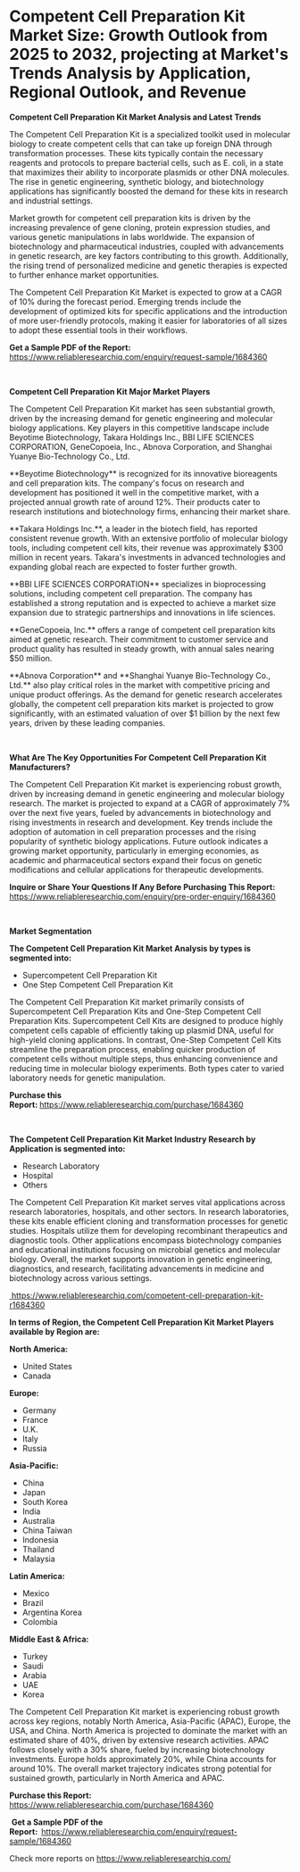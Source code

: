 <p><h1>Competent Cell Preparation Kit Market Size: Growth Outlook from 2025 to 2032, projecting at Market's Trends Analysis by Application, Regional Outlook, and Revenue</h1></p><p><strong>Competent Cell Preparation Kit Market Analysis and Latest Trends</strong></p>
<p><p>The Competent Cell Preparation Kit is a specialized toolkit used in molecular biology to create competent cells that can take up foreign DNA through transformation processes. These kits typically contain the necessary reagents and protocols to prepare bacterial cells, such as E. coli, in a state that maximizes their ability to incorporate plasmids or other DNA molecules. The rise in genetic engineering, synthetic biology, and biotechnology applications has significantly boosted the demand for these kits in research and industrial settings.</p><p>Market growth for competent cell preparation kits is driven by the increasing prevalence of gene cloning, protein expression studies, and various genetic manipulations in labs worldwide. The expansion of biotechnology and pharmaceutical industries, coupled with advancements in genetic research, are key factors contributing to this growth. Additionally, the rising trend of personalized medicine and genetic therapies is expected to further enhance market opportunities.</p><p>The Competent Cell Preparation Kit Market is expected to grow at a CAGR of 10% during the forecast period. Emerging trends include the development of optimized kits for specific applications and the introduction of more user-friendly protocols, making it easier for laboratories of all sizes to adopt these essential tools in their workflows.</p></p>
<p><strong>Get a Sample PDF of the Report:&nbsp;</strong> <a href="https://www.reliableresearchiq.com/enquiry/request-sample/1684360?utm_campaign=3132&utm_medium=2&utm_source=Github&utm_content=ia&utm_term=26032025&utm_id=competent-cell-preparation-kit">https://www.reliableresearchiq.com/enquiry/request-sample/1684360</a></p>
<p>&nbsp;</p>
<p><strong>Competent Cell Preparation Kit Major Market Players</strong></p>
<p><p>The Competent Cell Preparation Kit market has seen substantial growth, driven by the increasing demand for genetic engineering and molecular biology applications. Key players in this competitive landscape include Beyotime Biotechnology, Takara Holdings Inc., BBI LIFE SCIENCES CORPORATION, GeneCopoeia, Inc., Abnova Corporation, and Shanghai Yuanye Bio-Technology Co., Ltd.</p><p>**Beyotime Biotechnology** is recognized for its innovative bioreagents and cell preparation kits. The company's focus on research and development has positioned it well in the competitive market, with a projected annual growth rate of around 12%. Their products cater to research institutions and biotechnology firms, enhancing their market share.</p><p>**Takara Holdings Inc.**, a leader in the biotech field, has reported consistent revenue growth. With an extensive portfolio of molecular biology tools, including competent cell kits, their revenue was approximately $300 million in recent years. Takara's investments in advanced technologies and expanding global reach are expected to foster further growth.</p><p>**BBI LIFE SCIENCES CORPORATION** specializes in bioprocessing solutions, including competent cell preparation. The company has established a strong reputation and is expected to achieve a market size expansion due to strategic partnerships and innovations in life sciences.</p><p>**GeneCopoeia, Inc.** offers a range of competent cell preparation kits aimed at genetic research. Their commitment to customer service and product quality has resulted in steady growth, with annual sales nearing $50 million. </p><p>**Abnova Corporation** and **Shanghai Yuanye Bio-Technology Co., Ltd.** also play critical roles in the market with competitive pricing and unique product offerings. As the demand for genetic research accelerates globally, the competent cell preparation kits market is projected to grow significantly, with an estimated valuation of over $1 billion by the next few years, driven by these leading companies.</p></p>
<p>&nbsp;</p>
<p><strong>What Are The Key Opportunities For Competent Cell Preparation Kit Manufacturers?</strong></p>
<p><p>The Competent Cell Preparation Kit market is experiencing robust growth, driven by increasing demand in genetic engineering and molecular biology research. The market is projected to expand at a CAGR of approximately 7% over the next five years, fueled by advancements in biotechnology and rising investments in research and development. Key trends include the adoption of automation in cell preparation processes and the rising popularity of synthetic biology applications. Future outlook indicates a growing market opportunity, particularly in emerging economies, as academic and pharmaceutical sectors expand their focus on genetic modifications and cellular applications for therapeutic developments.</p></p>
<p><strong>Inquire or Share Your Questions If Any Before Purchasing This Report:</strong> <a href="https://www.reliableresearchiq.com/enquiry/pre-order-enquiry/1684360?utm_campaign=3132&utm_medium=2&utm_source=Github&utm_content=ia&utm_term=26032025&utm_id=competent-cell-preparation-kit">https://www.reliableresearchiq.com/enquiry/pre-order-enquiry/1684360</a></p>
<p>&nbsp;</p>
<p><strong>Market Segmentation</strong></p>
<p><strong>The Competent Cell Preparation Kit Market Analysis by types is segmented into:</strong></p>
<p><ul><li>Supercompetent Cell Preparation Kit</li><li>One Step Competent Cell Preparation Kit</li></ul></p>
<p><p>The Competent Cell Preparation Kit market primarily consists of Supercompetent Cell Preparation Kits and One-Step Competent Cell Preparation Kits. Supercompetent Cell Kits are designed to produce highly competent cells capable of efficiently taking up plasmid DNA, useful for high-yield cloning applications. In contrast, One-Step Competent Cell Kits streamline the preparation process, enabling quicker production of competent cells without multiple steps, thus enhancing convenience and reducing time in molecular biology experiments. Both types cater to varied laboratory needs for genetic manipulation.</p></p>
<p><strong>Purchase this Report:&nbsp;</strong><a href="https://www.reliableresearchiq.com/purchase/1684360?utm_campaign=3132&utm_medium=2&utm_source=Github&utm_content=ia&utm_term=26032025&utm_id=competent-cell-preparation-kit">https://www.reliableresearchiq.com/purchase/1684360</a></p>
<p>&nbsp;</p>
<p><strong>The Competent Cell Preparation Kit Market Industry Research by Application is segmented into:</strong></p>
<p><ul><li>Research Laboratory</li><li>Hospital</li><li>Others</li></ul></p>
<p><p>The Competent Cell Preparation Kit market serves vital applications across research laboratories, hospitals, and other sectors. In research laboratories, these kits enable efficient cloning and transformation processes for genetic studies. Hospitals utilize them for developing recombinant therapeutics and diagnostic tools. Other applications encompass biotechnology companies and educational institutions focusing on microbial genetics and molecular biology. Overall, the market supports innovation in genetic engineering, diagnostics, and research, facilitating advancements in medicine and biotechnology across various settings.</p></p>
<p><a href="https://www.reliableresearchiq.com/competent-cell-preparation-kit-r1684360?utm_campaign=3132&utm_medium=2&utm_source=Github&utm_content=ia&utm_term=26032025&utm_id=competent-cell-preparation-kit">&nbsp;https://www.reliableresearchiq.com/competent-cell-preparation-kit-r1684360</a></p>
<p><strong>In terms of Region, the Competent Cell Preparation Kit Market Players available by Region are:</strong></p>
<p>
    <p> <strong> North America: </strong>
        <ul>
            <li>United States</li>
            <li>Canada</li>
        </ul>
        </p> 
    <p> <strong> Europe: </strong>
        <ul>
            <li>Germany</li>
            <li>France</li>
            <li>U.K.</li>
            <li>Italy</li>
            <li>Russia</li>
        </ul>
        </p> 
    <p> <strong> Asia-Pacific: </strong>
        <ul>
            <li>China</li>
            <li>Japan</li>
            <li>South Korea</li>
            <li>India</li>
            <li>Australia</li>
            <li>China Taiwan</li>
            <li>Indonesia</li>
            <li>Thailand</li>
            <li>Malaysia</li>
        </ul>
        </p> 
    <p> <strong> Latin America: </strong>
        <ul>
            <li>Mexico</li>
            <li>Brazil</li>
            <li>Argentina Korea</li>
            <li>Colombia</li>
        </ul>
        </p> 
    <p> <strong> Middle East & Africa: </strong>
        <ul>
            <li>Turkey</li>
            <li>Saudi</li>
            <li>Arabia</li>
            <li>UAE</li>
            <li>Korea</li>
        </ul>
    </p>
    </p>
<p><p>The Competent Cell Preparation Kit market is experiencing robust growth across key regions, notably North America, Asia-Pacific (APAC), Europe, the USA, and China. North America is projected to dominate the market with an estimated share of 40%, driven by extensive research activities. APAC follows closely with a 30% share, fueled by increasing biotechnology investments. Europe holds approximately 20%, while China accounts for around 10%. The overall market trajectory indicates strong potential for sustained growth, particularly in North America and APAC.</p></p>
<p><strong>Purchase this Report: </strong><a href="https://www.reliableresearchiq.com/purchase/1684360?utm_campaign=3132&utm_medium=2&utm_source=Github&utm_content=ia&utm_term=26032025&utm_id=competent-cell-preparation-kit">https://www.reliableresearchiq.com/purchase/1684360</a></p>
<p>&nbsp;<strong>Get a Sample PDF of the Report:&nbsp;&nbsp;</strong><a href="https://www.reliableresearchiq.com/enquiry/request-sample/1684360?utm_campaign=3132&utm_medium=2&utm_source=Github&utm_content=ia&utm_term=26032025&utm_id=competent-cell-preparation-kit">https://www.reliableresearchiq.com/enquiry/request-sample/1684360</a></p>
<p><strong></strong></p>
<p>Check more reports on <a href="https://www.reliableresearchiq.com/?utm_campaign=3132&utm_medium=2&utm_source=Github&utm_content=ia&utm_term=26032025&utm_id=competent-cell-preparation-kit">https://www.reliableresearchiq.com/</a></p>